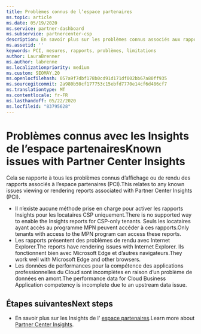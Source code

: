 ```yaml
---
title: Problèmes connus de l’espace partenaires
ms.topic: article
ms.date: 05/19/2020
ms.service: partner-dashboard
ms.subservice: partnercenter-csp
description: En savoir plus sur les problèmes connus associés aux rapports de l’espace partenaires (PCI).
ms.assetid: ''
keywords: PCI, mesures, rapports, problèmes, limitations
author: LauraBrenner
ms.author: labrenne
ms.localizationpriority: medium
ms.custom: SEOMAY.20
ms.openlocfilehash: 057a9f7dbf178b0cd91d171df002bb67a80ff935
ms.sourcegitcommit: 2a980b50cf177753c15ebfd7770e14cf6d486cf7
ms.translationtype: MT
ms.contentlocale: fr-FR
ms.lasthandoff: 05/22/2020
ms.locfileid: "83795628"
---
```

# <a name="known-issues-with-partner-center-insights"></a><span data-ttu-id="5a615-104">Problèmes connus avec les Insights de l’espace partenaires</span><span class="sxs-lookup"><span data-stu-id="5a615-104">Known issues with Partner Center Insights</span></span>

<span data-ttu-id="5a615-105">Cela se rapporte à tous les problèmes connus d’affichage ou de rendu des rapports associés à l’espace partenaires (PCI).</span><span class="sxs-lookup"><span data-stu-id="5a615-105">This relates to any known issues viewing or rendering reports associated with Partner Center Insights (PCI).</span></span>

- <span data-ttu-id="5a615-106">Il n’existe aucune méthode prise en charge pour activer les rapports Insights pour les locataires CSP uniquement.</span><span class="sxs-lookup"><span data-stu-id="5a615-106">There is no supported way to enable the Insights reports for CSP-only tenants.</span></span> <span data-ttu-id="5a615-107">Seuls les locataires ayant accès au programme MPN peuvent accéder à ces rapports.</span><span class="sxs-lookup"><span data-stu-id="5a615-107">Only tenants with access to the MPN program can access these reports.</span></span>
- <span data-ttu-id="5a615-108">Les rapports présentent des problèmes de rendu avec Internet Explorer.</span><span class="sxs-lookup"><span data-stu-id="5a615-108">The reports have rendering issues with Internet Explorer.</span></span> <span data-ttu-id="5a615-109">Ils fonctionnent bien avec Microsoft Edge et d’autres navigateurs.</span><span class="sxs-lookup"><span data-stu-id="5a615-109">They work well with Microsoft Edge and other browsers.</span></span>
- <span data-ttu-id="5a615-110">Les données de performances pour la compétence des applications professionnelles du Cloud sont incomplètes en raison d’un problème de données en amont.</span><span class="sxs-lookup"><span data-stu-id="5a615-110">The performance data for Cloud Business Application competency is incomplete due to an upstream data issue.</span></span>

## <a name="next-steps"></a><span data-ttu-id="5a615-111">Étapes suivantes</span><span class="sxs-lookup"><span data-stu-id="5a615-111">Next steps</span></span>

- <span data-ttu-id="5a615-112">En savoir plus sur les Insights de l' [espace partenaires](partner-center-insights.md).</span><span class="sxs-lookup"><span data-stu-id="5a615-112">Learn more about [Partner Center Insights](partner-center-insights.md).</span></span>
